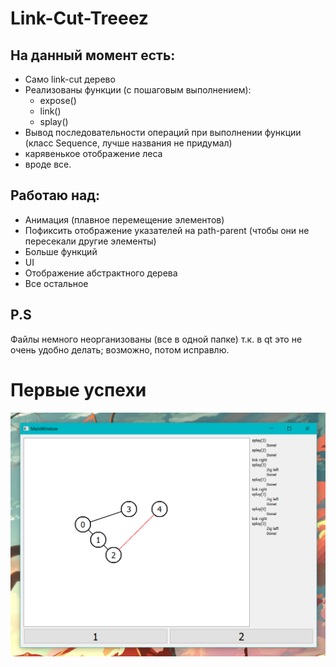 # Link-Cut-Treeez

## На данный момент есть:
  - Само link-cut дерево
  - Реализованы функции (с пошаговым выполнением):
      - expose()
      - link()
      - splay()
  - Вывод последовательности операций при выполнении функции (класс Sequence, лучше названия не придумал)
  - карявенькое отображение леса
  - вроде все.
 
## Работаю над:
  - Анимация (плавное перемещение элементов)
  - Пофиксить отображение указателей на path-parent (чтобы они не пересекали другие элементы)
  - Больше функций
  - UI
  - Отображение абстрактного дерева
  - Все остальное
  
## P.S
Файлы немного неорганизованы (все в одной папке) т.к. в qt это не очень удобно делать; возможно, потом исправлю.


# Первые успехи
![Alt text](pics/first_success.png?raw=true "Title")



